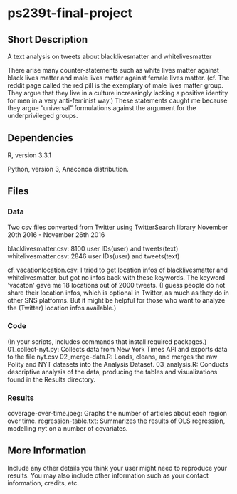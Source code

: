 # ps239t-final-project

## Short Description

A text analysis on tweets about blacklivesmatter and whitelivesmatter 

There arise many counter-statements such as white lives matter against black lives matter and male lives matter against female lives matter. (cf. The reddit page called the red pill is the exemplary of male lives matter group. They argue that they live in a culture increasingly lacking a positive identity for men in a very anti-feminist way.) These statements caught me because they argue “universal” formulations against the argument for the underprivileged groups. 


## Dependencies

R, version 3.3.1

Python, version 3, Anaconda distribution.


## Files

### Data

Two csv files converted from Twitter using TwitterSearch library
November 20th 2016 - November 26th 2016

blacklivesmatter.csv: 8100 user IDs(user) and tweets(text)
whitelivesmatter.csv: 2846 user IDs(user) and tweets(text)

cf. vacationlocation.csv: I tried to get location infos of blacklivesmatter and whitelivesmatter, but got no infos back with these keywords. The keyword 'vacaton' gave me 18 locations out of 2000 tweets. (I guess people do not share their location infos, which is optional in Twitter, as much as they do in other SNS platforms. But it might be helpful for those who want to analyze the (Twitter) location infos available.)

### Code

(In your scripts, includes commands that install required packages.)
01_collect-nyt.py: Collects data from New York Times API and exports data to the file nyt.csv
02_merge-data.R: Loads, cleans, and merges the raw Polity and NYT datasets into the Analysis Dataset.
03_analysis.R: Conducts descriptive analysis of the data, producing the tables and visualizations found in the Results directory.

### Results

coverage-over-time.jpeg: Graphs the number of articles about each region over time.
regression-table.txt: Summarizes the results of OLS regression, modelling nyt on a number of covariates.

## More Information

Include any other details you think your user might need to reproduce your results. You may also include other information such as your contact information, credits, etc.
